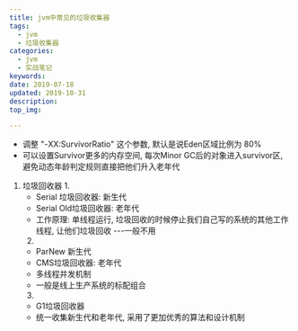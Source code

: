 ```yaml
---
title: jvm中常见的垃圾收集器
tags:
  - jvm
  - 垃圾收集器
categories:
  - jvm
  - 实战笔记
keywords: 
date: 2019-07-18
updated: 2019-10-31
description: 
top_img:

---
```


- 调整 "-XX:SurvivorRatio" 这个参数, 默认是说Eden区域比例为 80%
- 可以设置Survivor更多的内存空间, 每次Minor GC后的对象进入survivor区, 避免动态年龄判定规则直接把他们升入老年代

1. 垃圾回收器
    1.
    - Serial 垃圾回收器: 新生代
    - Serial Old垃圾回收器: 老年代
    - 工作原理: 单线程运行, 垃圾回收的时候停止我们自己写的系统的其他工作线程,  让他们垃圾回收    ---一般不用
    2.
    - ParNew 新生代
    - CMS垃圾回收器: 老年代
    -  多线程并发机制
    - 一般是线上生产系统的标配组合
    3.
    - G1垃圾回收器
    - 统一收集新生代和老年代, 采用了更加优秀的算法和设计机制